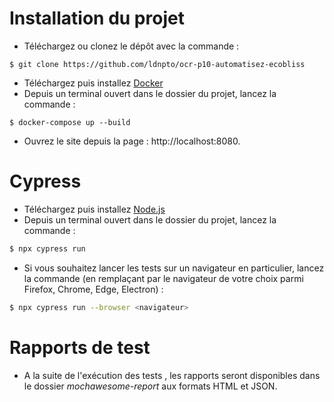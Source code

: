 # Installation du projet

- Téléchargez ou clonez le dépôt avec la commande :
```
$ git clone https://github.com/ldnpto/ocr-p10-automatisez-ecobliss
```
- Téléchargez puis installez [Docker](https://www.docker.com)
- Depuis un terminal ouvert dans le dossier du projet, lancez la commande :
```
$ docker-compose up --build
```

- Ouvrez le site depuis la page : http://localhost:8080.

# Cypress

- Téléchargez puis installez [Node.js](https://nodejs.org/en/download/package-manager/current)
- Depuis un terminal ouvert dans le dossier du projet, lancez la commande :

```bash
$ npx cypress run
```
- Si vous souhaitez lancer les tests sur un navigateur en particulier, lancez la commande (en remplaçant <navigateur> par le navigateur de votre choix parmi Firefox, Chrome, Edge, Electron) :

```bash
$ npx cypress run --browser <navigateur>
```

# Rapports de test

- A la suite de l'exécution des tests , les rapports seront disponibles dans le dossier _mochawesome-report_ aux formats HTML et JSON.